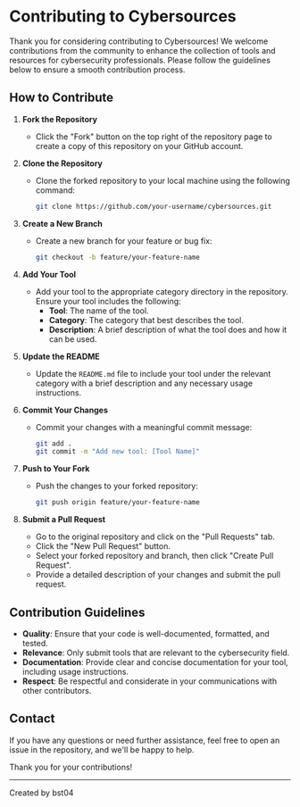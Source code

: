 # Contributing to Cybersources

Thank you for considering contributing to Cybersources! We welcome contributions from the community to enhance the collection of tools and resources for cybersecurity professionals. Please follow the guidelines below to ensure a smooth contribution process.

## How to Contribute

1. **Fork the Repository**
   - Click the "Fork" button on the top right of the repository page to create a copy of this repository on your GitHub account.

2. **Clone the Repository**
   - Clone the forked repository to your local machine using the following command:
     ```bash
     git clone https://github.com/your-username/cybersources.git
     ```

3. **Create a New Branch**
   - Create a new branch for your feature or bug fix:
     ```bash
     git checkout -b feature/your-feature-name
     ```

4. **Add Your Tool**
   - Add your tool to the appropriate category directory in the repository. Ensure your tool includes the following:
     - **Tool**: The name of the tool.
     - **Category**: The category that best describes the tool.
     - **Description**: A brief description of what the tool does and how it can be used.

5. **Update the README**
   - Update the `README.md` file to include your tool under the relevant category with a brief description and any necessary usage instructions.

6. **Commit Your Changes**
   - Commit your changes with a meaningful commit message:
     ```bash
     git add .
     git commit -m "Add new tool: [Tool Name]"
     ```

7. **Push to Your Fork**
   - Push the changes to your forked repository:
     ```bash
     git push origin feature/your-feature-name
     ```

8. **Submit a Pull Request**
   - Go to the original repository and click on the "Pull Requests" tab.
   - Click the "New Pull Request" button.
   - Select your forked repository and branch, then click "Create Pull Request".
   - Provide a detailed description of your changes and submit the pull request.

## Contribution Guidelines

- **Quality**: Ensure that your code is well-documented, formatted, and tested.
- **Relevance**: Only submit tools that are relevant to the cybersecurity field.
- **Documentation**: Provide clear and concise documentation for your tool, including usage instructions.
- **Respect**: Be respectful and considerate in your communications with other contributors.

## Contact

If you have any questions or need further assistance, feel free to open an issue in the repository, and we'll be happy to help.

Thank you for your contributions!

---

Created by bst04
